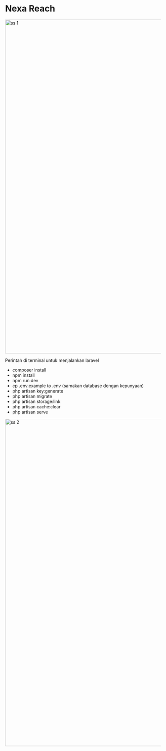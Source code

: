 # Nexa Reach

<img width="1080" alt="ss 1" src="https://github.com/user-attachments/assets/eb6c8d01-b29d-4943-96f2-228a6a4aba72" />

Perintah di terminal untuk menjalankan laravel

- composer install
- npm install
- npm run dev
- cp .env.example to .env (samakan database dengan kepunyaan)
- php artisan key:generate
- php artisan migrate
- php artisan storage:link
- php artisan cache:clear
- php artisan serve

<img width="1059" alt="ss 2" src="https://github.com/user-attachments/assets/98a8f77a-c635-4915-a828-55c0e8886d64" />
